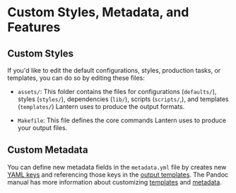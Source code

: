 # Custom Styles, Metadata, and Features

## Custom Styles

If you'd like to edit the default configurations, styles, production tasks, or templates, you can do so by editing these files:

- `assets/`: This folder contains the files for configurations (`defaults/`), styles (`styles/`), dependencies (`lib/`), scripts (`scripts/`,), and templates (`templates/`) Lantern uses to produce the output formats. 

- `Makefile`: This file defines the core commands Lantern uses to produce your output files.

## Custom Metadata

You can define new metadata fields in the `metadata.yml` file by creates new [YAML keys](https://learnxinyminutes.com/docs/yaml/) and referencing those keys in the [output templates](https://github.com/nulib-oer/lantern/tree/main/assets/templates). The Pandoc manual has more information about customizing [templates](https://pandoc.org/MANUAL.html#templates) and [metadata](https://pandoc.org/MANUAL.html#metadata-variables).  
